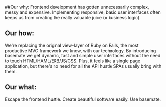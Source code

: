 ##Our why:
Frontend development has gotten unnecessarily complex, messy and expensive. Implementing responsive, basic user interfaces often keeps us from creating the really valuable juice (= business logic).
## Our how:
We're replacing the original view-layer of Ruby on Rails, the most productive MVC framework we know, with our technology. By introducing basemate we get dynamic, fast and simple user interfaces without the need to touch HTML/HAML/ERB/JS/CSS. Plus, it feels like a single page application, but there's no need for all the API hustle SPAs usually bring with them.
## Our what:
Escape the frontend hustle. Create beautiful software easily. Use basemate.
